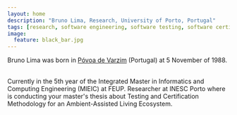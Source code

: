 ```yaml
---
layout: home
description: "Bruno Lima, Research, University of Porto, Portugal"
tags: [research, software engineering, software testing, software certification, Ambient Assisted Living]
image:
  feature: black_bar.jpg
---
```


Bruno Lima was born in [Póvoa de Varzim](http://en.wikipedia.org/wiki/P%C3%B3voa_de_Varzim) (Portugal) at 5 November of 1988. 
<br/><br/>

Currently in the 5th year of the Integrated Master in Informatics and Computing Engineering (MIEIC) at FEUP. Researcher at INESC Porto where is conducting your master's thesis about Testing and Certification Methodology for an Ambient-Assisted Living Ecosystem.




